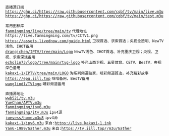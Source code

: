 `直播源订阅`  
[`https://ghp.ci/https://raw.githubusercontent.com/cqbf/tv/main/live.m3u`](https://ghp.ci/https://raw.githubusercontent.com/cqbf/tv/main/live.m3u)  
[`https://ghp.ci/https://raw.githubusercontent.com/cqbf/tv/main/test.m3u`](https://ghp.ci/https://raw.githubusercontent.com/cqbf/tv/main/test.m3u)  

`常用图标库`  
[`fanmingming/live/tree/main/tv`](https://github.com/fanmingming/live/tree/main/tv)   `代理地址 https://live.fanmingming.com/tv/CCTV1.png`  
[`https://assets.livednow.com/guide.html`](https://assets.livednow.com/guide.html) `卫视首选、求索首选；央视全透明、NewTV浅色、IHOT备用`  
[`drangjchen/IPTV/tree/main/Logo`](https://github.com/drangjchen/IPTV/tree/main/Logo) `NewTV浅色、IHOT首选、补充重庆卫视；央视、卫视、求索深浅备用`  
[`echolin73/logo/tree/main/tvg-logo`](https://github.com/echolin73/logo/tree/main/tvg-logo) `补充山西卫视、五星体育、CETV、BesTV，央视深色备用`  
[`kakaxi-1/IPTV/tree/main/LOGO`](https://github.com/kakaxi-1/IPTV/tree/main/LOGO) `淘系列频道独家，睛彩频道首选，补充精彩故事`  
[`https://epg.iill.top`](https://epg.iill.top) `咪咕备用、BesTV备用`  
[`wanglindl/TVlogo`](https://github.com/wanglindl/TVlogo) `睛彩频道备用`  

`直播源地址`  
[`wwb521/tv.m3u`](https://github.com/wwb521/live/blob/main/tv.m3u)   
[`YueChan/APTV.m3u`](https://github.com/YueChan/Live/blob/main/APTV.m3u)  
[`fanmingming/ipv6.m3u`](https://github.com/fanmingming/live/blob/main/tv/m3u/ipv6.m3u)  
[`fanmingming/itv.m3u`](https://github.com/fanmingming/live/blob/main/tv/m3u/itv.m3u)  `ipv4源`  
[`joevess/home.m3u8`](https://github.com/joevess/IPTV/blob/main/home.m3u8)  `ipv4源`  
[`kakaxi-1/ipv6.m3u`](https://github.com/kakaxi-1/IPTV/blob/main/ipv6.m3u)  `来自:`[`https://live.kakaxi-1.ink`](https://live.kakaxi-1.ink)  
[`YanG-1989/Gather.m3u`](https://github.com/YanG-1989/m3u/blob/main/Gather.m3u)  `来自:`[`https://tv.iill.top//m3u/Gather`](https://tv.iill.top//m3u/Gather)  
